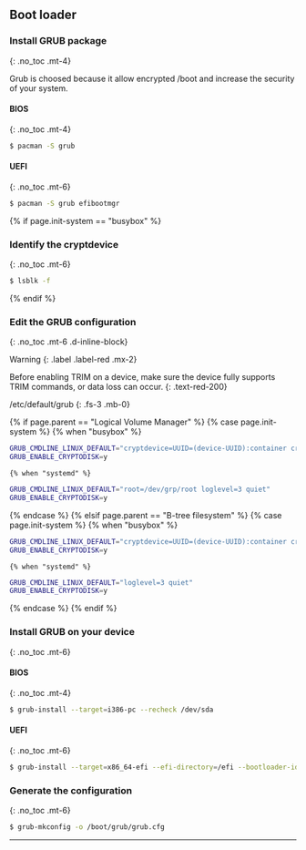 ## Boot loader

### Install GRUB package
{: .no_toc .mt-4}

Grub is choosed because it allow encrypted /boot and increase the security of your system.

#### BIOS
{: .no_toc .mt-4}

```bash
$ pacman -S grub
```

#### UEFI
{: .no_toc .mt-6}

```bash
$ pacman -S grub efibootmgr
```

{% if page.init-system == "busybox" %}
### Identify the cryptdevice
{: .no_toc .mt-6}

```bash
$ lsblk -f
```
{% endif %}

### Edit the GRUB configuration
{: .no_toc .mt-6 .d-inline-block}

Warning
{: .label .label-red .mx-2}

Before enabling TRIM on a device, make sure the device fully supports TRIM commands, or data loss can occur.
{: .text-red-200}

/etc/default/grub
{: .fs-3 .mb-0}

{% if page.parent == "Logical Volume Manager" %}
  {% case page.init-system %}
    {% when "busybox" %}

```bash
GRUB_CMDLINE_LINUX_DEFAULT="cryptdevice=UUID=(device-UUID):container cryptkey=rootfs:/etc/luks-keys/container root=/dev/grp/root loglevel=3 quiet"
GRUB_ENABLE_CRYPTODISK=y
```

    {% when "systemd" %}
```bash
GRUB_CMDLINE_LINUX_DEFAULT="root=/dev/grp/root loglevel=3 quiet"
GRUB_ENABLE_CRYPTODISK=y
```
  {% endcase %}
{% elsif page.parent == "B-tree filesystem" %}
  {% case page.init-system %}
    {% when "busybox" %}

```bash
GRUB_CMDLINE_LINUX_DEFAULT="cryptdevice=UUID=(device-UUID):container cryptkey=rootfs:/etc/luks-keys/container loglevel=3 quiet"
GRUB_ENABLE_CRYPTODISK=y
```

    {% when "systemd" %}
```bash
GRUB_CMDLINE_LINUX_DEFAULT="loglevel=3 quiet"
GRUB_ENABLE_CRYPTODISK=y
```
  {% endcase %}
{% endif %}

### Install GRUB on your device
{: .no_toc .mt-6}

#### BIOS
{: .no_toc .mt-4}

```bash
$ grub-install --target=i386-pc --recheck /dev/sda
```

#### UEFI
{: .no_toc .mt-6}

```bash
$ grub-install --target=x86_64-efi --efi-directory=/efi --bootloader-id=GRUB --recheck
```

### Generate the configuration
{: .no_toc .mt-6}

```bash
$ grub-mkconfig -o /boot/grub/grub.cfg
```

---
